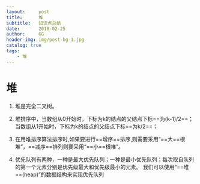 ```yaml
---
layout:     post
title:      堆
subtitle:   知识点总结
date:       2018-02-25
author:     GG
header-img: img/post-bg-1.jpg
catalog: true
tags:
    - 堆
---
```



# 堆
1. 堆是完全二叉树。

2. 堆排序中，当数组从0开始时，下标为k的结点的父结点下标==为(k-1)/2==；  
当数组从1开始时，下标为k的结点的父结点下标==为k/2==；
3. 在用堆排序算法排序时,如果要进行==增序==排序,则需要采用“==大==根堆”，==减序==排列则要采用“==小==根堆”。
4. 优先队列有两种，一种是最大优先队列；一种是最小优先队列；每次取自队列的第一个元素分别是优先级最大和优先级最小的元素。 我们可以使用“==堆==(heap)”的数据结构来实现优先队列